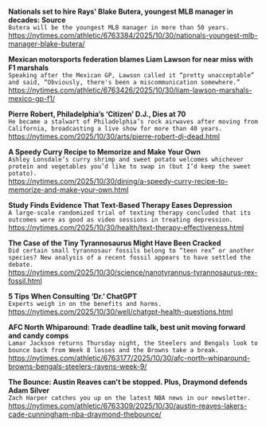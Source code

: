 **Nationals set to hire Rays' Blake Butera, youngest MLB manager in decades: Source**\
`Butera will be the youngest MLB manager in more than 50 years.`\
https://nytimes.com/athletic/6763384/2025/10/30/nationals-youngest-mlb-manager-blake-butera/

**Mexican motorsports federation blames Liam Lawson for near miss with F1 marshals**\
`Speaking after the Mexican GP, Lawson called it “pretty unacceptable” and said, “Obviously, there's been a miscommunication somewhere.”`\
https://nytimes.com/athletic/6763426/2025/10/30/liam-lawson-marshals-mexico-gp-f1/

**Pierre Robert, Philadelphia’s ‘Citizen’ D.J., Dies at 70**\
`He became a stalwart of Philadelphia’s rock airwaves after moving from California, broadcasting a live show for more than 40 years.`\
https://nytimes.com/2025/10/30/arts/pierre-robert-dj-dead.html

**A Speedy Curry Recipe to Memorize and Make Your Own**\
`Ashley Lonsdale’s curry shrimp and sweet potato welcomes whichever protein and vegetables you’d like to swap in (but I’d keep the sweet potato).`\
https://nytimes.com/2025/10/30/dining/a-speedy-curry-recipe-to-memorize-and-make-your-own.html

**Study Finds Evidence That Text-Based Therapy Eases Depression**\
`A large-scale randomized trial of texting therapy concluded that its outcomes were as good as video sessions in treating depression.`\
https://nytimes.com/2025/10/30/health/text-therapy-effectiveness.html

**The Case of the Tiny Tyrannosaurus Might Have Been Cracked**\
`Did certain small tyrannosaur fossils belong to “teen rex” or another species? New analysis of a recent fossil appears to have settled the debate.`\
https://nytimes.com/2025/10/30/science/nanotyrannus-tyrannosaurus-rex-fossil.html

**5 Tips When Consulting ‘Dr.’ ChatGPT**\
`Experts weigh in on the benefits and harms.`\
https://nytimes.com/2025/10/30/well/chatgpt-health-questions.html

**AFC North Whiparound: Trade deadline talk, best unit moving forward and candy comps**\
`Lamar Jackson returns Thursday night, the Steelers and Bengals look to bounce back from Week 8 losses and the Browns take a break.`\
https://nytimes.com/athletic/6763177/2025/10/30/afc-north-whiparound-browns-bengals-steelers-ravens-week-9/

**The Bounce: Austin Reaves can't be stopped. Plus, Draymond defends Adam Silver**\
`Zach Harper catches you up on the latest NBA news in our newsletter.`\
https://nytimes.com/athletic/6763309/2025/10/30/austin-reaves-lakers-cade-cunningham-nba-draymond-thebounce/

